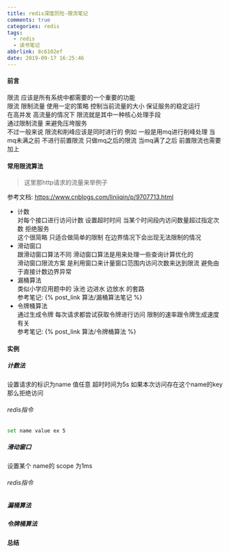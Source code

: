 ```yaml
---
title: redis深度历险-限流笔记
comments: true
categories: redis
tags:
  - redis
  - 读书笔记
abbrlink: 8c6102ef
date: 2019-09-17 16:25:46
---
```

#### 前言
限流 应该是所有系统中都需要的一个重要的功能   
限流 限制流量 使用一定的策略 控制当前流量的大小 保证服务的稳定运行    
在高并发 高流量的情况下  限流就是其中一种核心处理手段   
通过限制流量 来避免压垮服务   
不过一般来说 限流和削峰应该是同时进行的 
例如 一般是用mq进行削峰处理  当mq未满之前  不进行前置限流 只做mq之后的限流  当mq满了之后 前置限流也需要加上  

#### 常用限流算法 
> 这里那http请求的流量来举例子

参考文档:  https://www.cnblogs.com/linjiqin/p/9707713.html  

* 计数   
 对每个接口进行访问计数  设置超时时间 当某个时间段内访问数量超过指定次数 拒绝服务   
 这个很简略 只适合做简单的限制  在边界情况下会出现无法限制的情况  
* 滑动窗口   
 跟滑动窗口算法不同 滑动窗口算法是用来处理一些查询计算优化的    
 滑动窗口限流方案 是利用窗口来计量窗口范围内访问次数来达到限流  避免由于直接计数边界异常      
* 漏桶算法   
  类似小学应用题中的  泳池 边进水 边放水 的套路   
  参考笔记: {% post_link 算法/漏桶算法笔记 %}
* 令牌桶算法   
  通过生成令牌 每次请求都尝试获取令牌进行访问  限制的速率跟令牌生成速度有关  
  参考笔记: {% post_link 算法/令牌桶算法 %} 
  
  
#### 实例 
##### 计数法 
设置请求的标识为name  值任意  超时时间为5s  如果本次访问存在这个name的key 那么拒绝访问     
###### redis指令
```bash
set name value ex 5  
```
##### 滑动窗口 
设置某个 name的 scope 为1ms 
###### redis指令 


##### 漏桶算法 


##### 令牌桶算法 




#### 总结 


  
  






